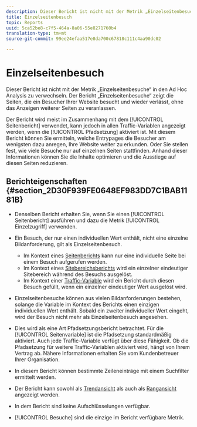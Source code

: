 ```yaml
---
description: Dieser Bericht ist nicht mit der Metrik „Einzelseitenbesuche“ in den Ad Hoc Analysis zu verwechseln. Der Bericht „Einzelseitenbesuche“ zeigt die Seiten, die ein Besucher Ihrer Website besucht und wieder verlässt, ohne das Anzeigen weiterer Seiten zu veranlassen.
title: Einzelseitenbesuch
topic: Reports
uuid: 5ca52be8-c7f5-464a-8a06-55e8271760b4
translation-type: tm+mt
source-git-commit: 99ee24efaa517e8da700c67818c111c4aa90dc02

---
```



# Einzelseitenbesuch

Dieser Bericht ist nicht mit der Metrik „Einzelseitenbesuche“ in den Ad Hoc Analysis zu verwechseln. Der Bericht „Einzelseitenbesuche“ zeigt die Seiten, die ein Besucher Ihrer Website besucht und wieder verlässt, ohne das Anzeigen weiterer Seiten zu veranlassen.

Der Bericht wird meist im Zusammenhang mit dem [!UICONTROL Seitenbericht] verwendet, kann jedoch in allen Traffic-Variablen angezeigt werden, wenn die [!UICONTROL Pfadsetzung] aktiviert ist. Mit diesem Bericht können Sie ermitteln, welche Entrypages die Besucher am wenigsten dazu anregen, Ihre Website weiter zu erkunden. Oder Sie stellen fest, wie viele Besuche nur auf einzelnen Seiten stattfinden. Anhand dieser Informationen können Sie die Inhalte optimieren und die Ausstiege auf diesen Seiten reduzieren.

## Berichteigenschaften {#section_2D30F939FE0648EF983DD7C1BAB1181B}

* Denselben Bericht erhalten Sie, wenn Sie einen [!UICONTROL Seitenbericht] ausführen und dazu die Metrik [!UICONTROL Einzelzugriff] verwenden.

* Ein Besuch, der nur einen individuellen Wert enthält, nicht eine einzelne Bildanforderung, gilt als Einzelseitenbesuch.

   * Im Kontext eines [Seitenberichts](/help/components/c-variables/dimensionslist/reports-pages.md) kann nur eine individuelle Seite bei einem Besuch aufgerufen werden.
   * Im Kontext eines [Sitebereichsberichts](/help/components/c-variables/dimensionslist/reports-site-sections.md) wird ein einzelner eindeutiger Sitebereich während des Besuchs ausgelöst.
   * Im Kontext einer [Traffic-Variable](/help/admin/admin/c-traffic-variables/traffic-var.md) wird ein Bericht durch diesen Besuch gefüllt, wenn ein einzelner eindeutiger Wert ausgelöst wird.

* Einzelseitenbesuche können aus vielen Bildanforderungen bestehen, solange die Variable im Kontext des Berichts einen einzigen individuellen Wert enthält. Sobald ein zweiter individueller Wert eingeht, wird der Besuch nicht mehr als Einzelseitenbesuch angesehen.
* Dies wird als eine Art Pfadsetzungsbericht betrachtet. Für die [!UICONTROL Seitenvariable] ist die Pfadsetzung standardmäßig aktiviert. Auch jede Traffic-Variable verfügt über diese Fähigkeit. Ob die Pfadsetzung für weitere Traffic-Variablen aktiviert wird, hängt von Ihrem Vertrag ab. Nähere Informationen erhalten Sie vom Kundenbetreuer Ihrer Organisation.
* In diesem Bericht können bestimmte Zeileneinträge mit einem Suchfilter ermittelt werden.
* Der Bericht kann sowohl als [Trendansicht](/help/components/c-variables/dimensionslist/reports-types.md) als auch als [Rangansicht](/help/components/c-variables/dimensionslist/reports-types.md) angezeigt werden.

* In dem Bericht sind keine Aufschlüsselungen verfügbar.
* [!UICONTROL Besuche] sind die einzige im Bericht verfügbare Metrik.

